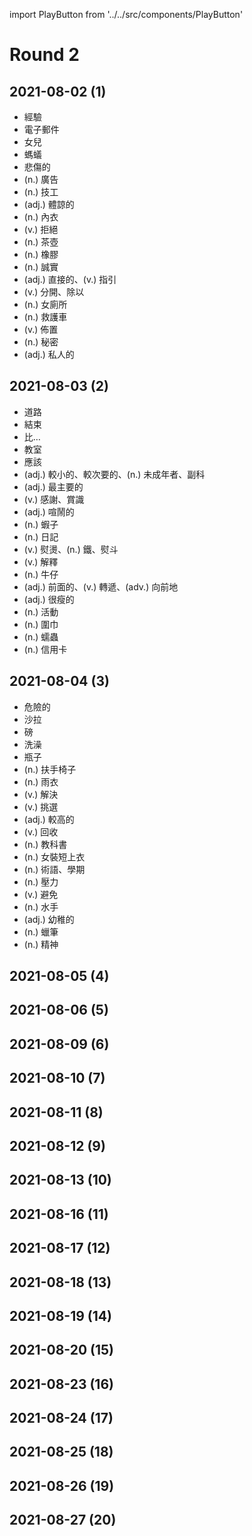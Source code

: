 import PlayButton from '../../src/components/PlayButton'

# Round 2

## 2021-08-02 (1)
- <PlayButton value="experience" /> 經驗
- <PlayButton value="e-mail" /> 電子郵件
- <PlayButton value="daughter" /> 女兒
- <PlayButton value="ant" /> 螞蟻
- <PlayButton value="sad" /> 悲傷的
- <PlayButton value="advertisement" /> (n.) 廣告
- <PlayButton value="mechanic" /> (n.) 技工
- <PlayButton value="considerate" /> (adj.) 體諒的
- <PlayButton value="underwear" /> (n.) 內衣
- <PlayButton value="reject" /> (v.) 拒絕
- <PlayButton value="teapot" /> (n.) 茶壺
- <PlayButton value="rubber" /> (n.) 橡膠
- <PlayButton value="honesty" /> (n.) 誠實
- <PlayButton value="direct" /> (adj.) 直接的、(v.) 指引
- <PlayButton value="divide" /> (v.) 分開、除以
- <PlayButton value="women's room" /> (n.) 女廁所
- <PlayButton value="ambulance" /> (n.) 救護車
- <PlayButton value="decorate" /> (v.) 佈置
- <PlayButton value="secret" /> (n.) 秘密
- <PlayButton value="private" /> (adj.) 私人的

## 2021-08-03 (2)
- <PlayButton value="way" /> 道路
- <PlayButton value="over" /> 結束
- <PlayButton value="than" /> 比…
- <PlayButton value="classroom" /> 教室
- <PlayButton value="should" /> 應該
- <PlayButton value="minor" /> (adj.) 較小的、較次要的、(n.) 未成年者、副科
- <PlayButton value="main" /> (adj.) 最主要的
- <PlayButton value="appreciate" /> (v.) 感謝、賞識
- <PlayButton value="noisy" /> (adj.) 喧鬧的
- <PlayButton value="shrimp" /> (n.) 蝦子
- <PlayButton value="diary" /> (n.) 日記
- <PlayButton value="iron" /> (v.) 熨燙、(n.) 鐵、熨斗
- <PlayButton value="explain" /> (v.) 解釋
- <PlayButton value="cowboy" /> (n.) 牛仔
- <PlayButton value="forward" /> (adj.) 前面的、(v.) 轉遞、(adv.) 向前地
- <PlayButton value="skinny" /> (adj.) 很瘦的
- <PlayButton value="activity" /> (n.) 活動
- <PlayButton value="scarf" /> (n.) 圍巾
- <PlayButton value="worm" /> (n.) 蠕蟲
- <PlayButton value="credit card" /> (n.) 信用卡

## 2021-08-04 (3)
- <PlayButton value="dangerous" /> 危險的
- <PlayButton value="salad" /> 沙拉
- <PlayButton value="pound" /> 磅
- <PlayButton value="bath" /> 洗澡
- <PlayButton value="bottle" /> 瓶子
- <PlayButton value="armchair" /> (n.) 扶手椅子
- <PlayButton value="raincoat" /> (n.) 雨衣
- <PlayButton value="solve" /> (v.) 解決
- <PlayButton value="select" /> (v.) 挑選
- <PlayButton value="upper" /> (adj.) 較高的
- <PlayButton value="recycle" /> (v.) 回收
- <PlayButton value="textbook" /> (n.) 教科書
- <PlayButton value="blouse" /> (n.) 女裝短上衣
- <PlayButton value="term" /> (n.) 術語、學期
- <PlayButton value="pressure" /> (n.) 壓力
- <PlayButton value="avoid" /> (v.) 避免
- <PlayButton value="sailor" /> (n.) 水手
- <PlayButton value="childish" /> (adj.) 幼稚的
- <PlayButton value="crayon" /> (n.) 蠟筆
- <PlayButton value="spirit" /> (n.) 精神

## 2021-08-05 (4)

## 2021-08-06 (5)

## 2021-08-09 (6)

## 2021-08-10 (7)

## 2021-08-11 (8)

## 2021-08-12 (9)

## 2021-08-13 (10)

## 2021-08-16 (11)

## 2021-08-17 (12)

## 2021-08-18 (13)

## 2021-08-19 (14)

## 2021-08-20 (15)

## 2021-08-23 (16)

## 2021-08-24 (17)

## 2021-08-25 (18)

## 2021-08-26 (19)

## 2021-08-27 (20)
